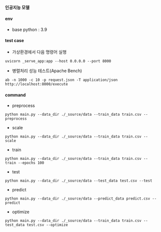 #### 인공지능 모델

#### env
- base python : 3.9

#### test case
- 가상환경에서 다음 명령어 실행
```
uvicorn _serve_app:app --host 0.0.0.0 --port 8000
```
- 병렬처리 성능 테스트(Apache Bench)
```
ab -n 1000 -c 10 -p request.json -T application/json http://localhost:8000/execute
```

#### command
- preprocess
```
python main.py --data_dir ./_source/data --train_data train.csv --preprocess
```
- scale
```
python main.py --data_dir ./_source/data --train_data train.csv --scale
```
- train
```
python main.py --data_dir ./_source/data --train_data train.csv --train --epochs 100
```
- test
```
python main.py --data_dir ./_source/data --test_data test.csv --test
```
- predict
```
python main.py --data_dir ./_source/data --predict_data predict.csv --predict
```
- optimize
```
python main.py --data_dir ./_source/data --train_data train.csv --test_data test.csv --optimize
```